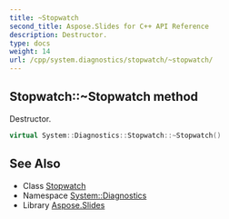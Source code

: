 ```yaml
---
title: ~Stopwatch
second_title: Aspose.Slides for C++ API Reference
description: Destructor.
type: docs
weight: 14
url: /cpp/system.diagnostics/stopwatch/~stopwatch/
---
```

## Stopwatch::~Stopwatch method


Destructor.

```cpp
virtual System::Diagnostics::Stopwatch::~Stopwatch()
```

## See Also

* Class [Stopwatch](../)
* Namespace [System::Diagnostics](../../)
* Library [Aspose.Slides](../../../)
